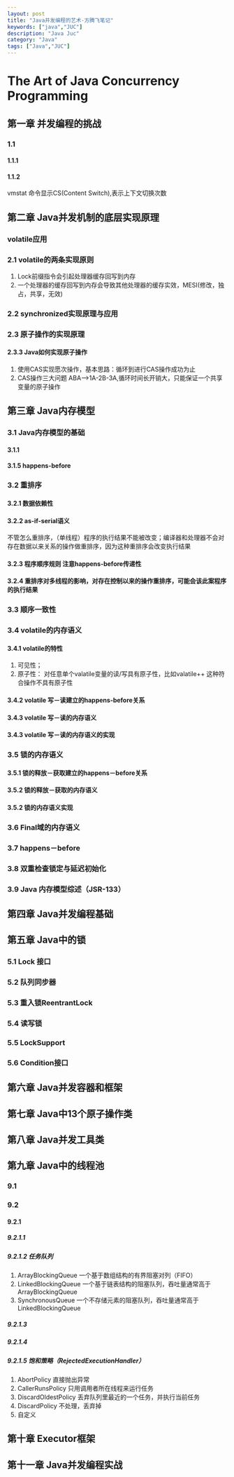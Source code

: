 ```yaml
---
layout: post
title: "Java并发编程的艺术-方腾飞笔记"
keywords: ["java","JUC"]
description: "Java Juc"
category: "Java"
tags: ["Java","JUC"]
---
```


# The Art of Java Concurrency Programming

## 第一章 并发编程的挑战

### 1.1

#### 1.1.1

#### 1.1.2 
vmstat 命令显示CS(Content Switch),表示上下文切换次数

## 第二章 Java并发机制的底层实现原理

### volatile应用

### 2.1 volatile的两条实现原则
>
1. Lock前缀指令会引起处理器缓存回写到内存
2. 一个处理器的缓存回写到内存会导致其他处理器的缓存实效，MESI(修改，独占，共享，无效)

### 2.2 synchronized实现原理与应用

### 2.3 原子操作的实现原理

#### 2.3.3 Java如何实现原子操作
>
1. 使用CAS实现愿次操作，基本思路：循环到进行CAS操作成功为止
2. CAS操作三大问题 ABA-->1A-2B-3A,循环时间长开销大，只能保证一个共享变量的原子操作

## 第三章 Java内存模型

### 3.1 Java内存模型的基础

#### 3.1.1

#### 3.1.5 happens-before

### 3.2  重排序

#### 3.2.1 数据依赖性

#### 3.2.2 as-if-serial语义

不管怎么重排序，（单线程）程序的执行结果不能被改变；编译器和处理器不会对存在数据以来关系的操作做重排序，因为这种重排序会改变执行结果

#### 3.2.3 程序顺序规则  注意happens-before传递性

#### 3.2.4 重排序对多线程的影响，对存在控制以来的操作重排序，可能会该此案程序的执行结果

### 3.3  顺序一致性

### 3.4  volatile的内存语义

#### 3.4.1 volatile的特性
>
1. 可见性；
2. 原子性： 对任意单个valatile变量的读/写具有原子性，比如valatile++ 这种符合操作不具有原子性

#### 3.4.2 volatile 写－读建立的happens-before关系

#### 3.4.3 volatile 写－读的内存语义

#### 3.4.3 volatile 写－读的内存语义的实现

### 3.5  锁的内存语义

#### 3.5.1 锁的释放－获取建立的happens－before关系

#### 3.5.2 锁的释放－获取的内存语义

#### 3.5.2 锁的内存语义实现

### 3.6  Final域的内存语义

### 3.7  happens－before

### 3.8   双重检查锁定与延迟初始化

### 3.9  Java  内存模型综述（JSR-133）


## 第四章 Java并发编程基础

## 第五章 Java中的锁

### 5.1 Lock 接口

### 5.2 队列同步器

### 5.3 重入锁ReentrantLock

### 5.4 读写锁

### 5.5 LockSupport

### 5.6 Condition接口

## 第六章 Java并发容器和框架

## 第七章 Java中13个原子操作类

## 第八章 Java并发工具类

## 第九章 Java中的线程池

### 9.1
### 9.2
#### 9.2.1
##### 9.2.1.1
##### 9.2.1.2 任务队列
>
1. ArrayBlockingQueue 一个基于数组结构的有界阻塞对列（FIFO）
2. LinkedBlockingQueue 一个基于链表结构的阻塞队列，吞吐量通常高于ArrayBlockingQueue
3. SynchronousQueue  一个不存储元素的阻塞队列，吞吐量通常高于LinkedBlockingQueue
##### 9.2.1.3
##### 9.2.1.4
##### 9.2.1.5 饱和策略（RejectedExecutionHandler）
1. AbortPolicy 直接抛出异常
2. CallerRunsPolicy 只用调用者所在线程来运行任务
3. DiscardOldestPolicy 丢弃队列里最近的一个任务，并执行当前任务
4. DiscardPolicy 不处理，丢弃掉
5. 自定义


## 第十章 Executor框架

## 第十一章 Java并发编程实战
